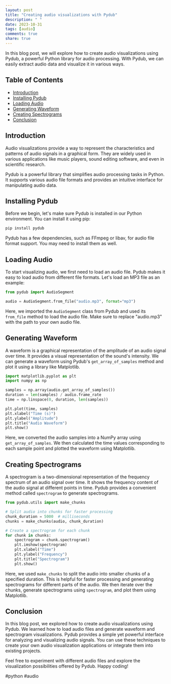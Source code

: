 ```yaml
---
layout: post
title: "Creating audio visualizations with Pydub"
description: " "
date: 2023-10-31
tags: [audio]
comments: true
share: true
---
```


In this blog post, we will explore how to create audio visualizations using Pydub, a powerful Python library for audio processing. With Pydub, we can easily extract audio data and visualize it in various ways.

## Table of Contents
- [Introduction](#introduction)
- [Installing Pydub](#installing-pydub)
- [Loading Audio](#loading-audio)
- [Generating Waveform](#generating-waveform)
- [Creating Spectrograms](#creating-spectrograms)
- [Conclusion](#conclusion)

## Introduction

Audio visualizations provide a way to represent the characteristics and patterns of audio signals in a graphical form. They are widely used in various applications like music players, sound editing software, and even in scientific research.

Pydub is a powerful library that simplifies audio processing tasks in Python. It supports various audio file formats and provides an intuitive interface for manipulating audio data.

## Installing Pydub

Before we begin, let's make sure Pydub is installed in our Python environment. You can install it using pip:

```bash
pip install pydub
```

Pydub has a few dependencies, such as FFmpeg or libav, for audio file format support. You may need to install them as well.

## Loading Audio

To start visualizing audio, we first need to load an audio file. Pydub makes it easy to load audio from different file formats. Let's load an MP3 file as an example:

```python
from pydub import AudioSegment

audio = AudioSegment.from_file("audio.mp3", format="mp3")
```

Here, we imported the `AudioSegment` class from Pydub and used its `from_file` method to load the audio file. Make sure to replace "audio.mp3" with the path to your own audio file.

## Generating Waveform

A waveform is a graphical representation of the amplitude of an audio signal over time. It provides a visual representation of the sound's intensity. We can generate a waveform using Pydub's `get_array_of_samples` method and plot it using a library like Matplotlib.

```python
import matplotlib.pyplot as plt
import numpy as np

samples = np.array(audio.get_array_of_samples())
duration = len(samples) / audio.frame_rate
time = np.linspace(0, duration, len(samples))

plt.plot(time, samples)
plt.xlabel("Time (s)")
plt.ylabel("Amplitude")
plt.title("Audio Waveform")
plt.show()
```

Here, we converted the audio samples into a NumPy array using `get_array_of_samples`. We then calculated the time values corresponding to each sample point and plotted the waveform using Matplotlib.

## Creating Spectrograms

A spectrogram is a two-dimensional representation of the frequency spectrum of an audio signal over time. It shows the frequency content of the audio signal at different points in time. Pydub provides a convenient method called `spectrogram` to generate spectrograms.

```python
from pydub.utils import make_chunks

# Split audio into chunks for faster processing
chunk_duration = 5000  # milliseconds
chunks = make_chunks(audio, chunk_duration)

# Create a spectrogram for each chunk
for chunk in chunks:
    spectrogram = chunk.spectrogram()
    plt.imshow(spectrogram)
    plt.xlabel("Time")
    plt.ylabel("Frequency")
    plt.title("Spectrogram")
    plt.show()
```

Here, we used `make_chunks` to split the audio into smaller chunks of a specified duration. This is helpful for faster processing and generating spectrograms for different parts of the audio. We then iterate over the chunks, generate spectrograms using `spectrogram`, and plot them using Matplotlib.

## Conclusion

In this blog post, we explored how to create audio visualizations using Pydub. We learned how to load audio files and generate waveform and spectrogram visualizations. Pydub provides a simple yet powerful interface for analyzing and visualizing audio signals. You can use these techniques to create your own audio visualization applications or integrate them into existing projects.

Feel free to experiment with different audio files and explore the visualization possibilities offered by Pydub. Happy coding!

\#python #audio